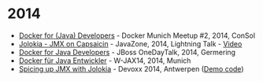
# 2014

* [Docker for (Java) Developers](http://ro14nd.de/talks/2014/docker-meetup/index.html) - Docker Munich Meetup #2, 2014, ConSol
* [Jolokia - JMX on Capsaicin](http://ro14nd.de/talks/2014/javazone-jolokia.pdf) - JavaZone, 2014, Lightning Talk -  [Video](http://vimeo.com/105771547)
* [Docker for Java Developers](http://ro14nd.de/talks/2014/docker-onedaytalk.pdf) - JBoss OneDayTalk, 2014, Germering
* [Docker für Java Entwickler](http://ro14nd.de/talks/2014/wjax-docker-fuer-entwickler.pdf) - W-JAX14, 2014, Munich
* [Spicing up JMX with Jolokia](http://ro14nd.de/talks/2014/devoxx/jolokia-devoxx-2014.pdf) - Devoxx 2014, Antwerpen ([Demo code](ihttps://github.com/rhuss/talks/tree/gh-pages/2014/devoxx/demo))
